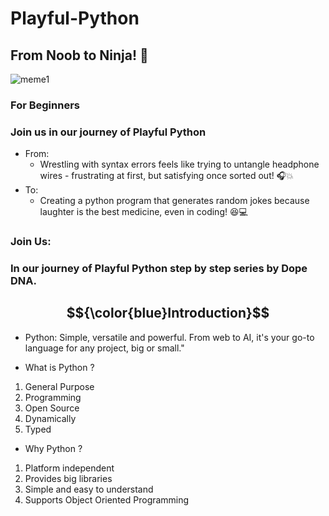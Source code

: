 # Playful-Python
## From Noob to Ninja! 🎯
![meme1](https://github.com/dopeDNA/Playful-Python/assets/169386428/a0ed37d5-f099-4e31-936c-97611195cfa8)
### For Beginners
### Join us in our journey of Playful Python
- From:
    - Wrestling with syntax errors
feels like trying to untangle
headphone wires - frustrating
at first, but satisfying once
sorted out! 🎧💥
- To:
   - Creating a python program that
generates random jokes because laughter is the best medicine,
even in coding! 😆💻
### Join Us:
### In our journey of Playful Python step by step series by Dope DNA.  


## $${\color{blue}Introduction}$$
* Python: Simple, versatile and powerful. From web to AI, it's your go-to language for any project, big or small."

* What is Python ?
1. General Purpose
2. Programming
3. Open Source
4. Dynamically
5. Typed

* Why Python ?
1. Platform independent
2. Provides big libraries
3. Simple and easy to understand
4. Supports Object Oriented Programming
